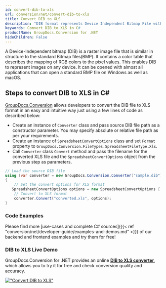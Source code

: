 ```yaml
---
id: convert-dib-to-xls
url: conversion/net/convert-dib-to-xls
title: Convert DIB to XLS
description: "DIB format represents Device Independent Bitmap File with .dib extension. Learn how to convert DIB to XLS file programmatically in C# language using GroupDocs.Conversion for .NET library."
keywords: Convert DIB to XLS in C#
productName: GroupDocs.Conversion for .NET
hideChildren: False
---
```


A Device-Independent bitmap (DIB) is a raster image file that is similar in structure to the standard Bitmap files(BMP). It contains a color table that describes the mapping of RGB colors to the pixel values. This enables DIB to represent images on any device. It can be opened with almost all applications that can open a standard BMP file on Windows as well as macOS.

## Steps to convert DIB to XLS in C#

[GroupDocs.Conversion](https://products.groupdocs.com/conversion/net) allows developers to convert the DIB file to XLS format in an easy and intuitive way just using a few lines of code as described below:

* Create an instance of `Converter` class and pass source DIB file path as a constructor parameter. You may specify absolute or relative file path as per your requirements. 
* Create an instance of `SpreadsheetConvertOptions` class and set `Format` property to `GroupDocs.Conversion.FileTypes.SpreadsheetFileType.Xls`.
* Call `Converter` class `Convert` method and pass the filename for the converted XLS file and the `SpreadsheetConvertOptions` object from the previous step as parameters.

```csharp
// Load the source DIB file
using (var converter = new GroupDocs.Conversion.Converter("sample.dib"))
{
    // Set the convert options for XLS format
   SpreadsheetConvertOptions options = new SpreadsheetConvertOptions { Format = GroupDocs.Conversion.FileTypes.SpreadsheetFileType.Xls };
    // Convert to XLS format
    converter.Convert("converted.xls", options);
}
```

### Code Examples

Please find more [use-cases and complete C# sources]({{< ref "conversion/net/developer-guide/examples-and-demos.md" >}}) of our backend and frontend examples and try them for free!

### DIB to XLS Live Demo

GroupDocs.Conversion for .NET provides an online [**DIB to XLS converter**](https://products.groupdocs.app/conversion/dib-to-xls), which allows you to try it for free and check conversion quality and accuracy.

[!["Convert DIB to XLS"](conversion/net/images/convert-to-xls/convert-dib-to-xls.png)](https://products.groupdocs.app/conversion/dib-to-xls)
